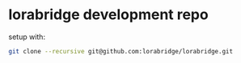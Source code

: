 # lorabridge development repo

setup with:

```bash
git clone --recursive git@github.com:lorabridge/lorabridge.git
```
